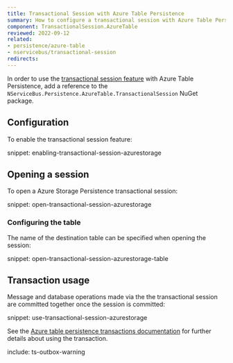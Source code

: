 ```yaml
---
title: Transactional Session with Azure Table Persistence
summary: How to configure a transactional session with Azure Table Persistence
component: TransactionalSession.AzureTable
reviewed: 2022-09-12
related:
- persistence/azure-table
- nservicebus/transactional-session
redirects:
---
```


In order to use the [transactional session feature](/nservicebus/transactional-session/) with Azure Table Persistence, add a reference to the `NServiceBus.Persistence.AzureTable.TransactionalSession` NuGet package.

## Configuration

To enable the transactional session feature:

snippet: enabling-transactional-session-azurestorage

## Opening a session

To open a Azure Storage Persistence transactional session:

snippet: open-transactional-session-azurestorage

### Configuring the table

The name of the destination table can be specified when opening the session:

snippet: open-transactional-session-azurestorage-table

## Transaction usage

Message and database operations made via the the transactional session are committed together once the session is committed:

snippet: use-transactional-session-azurestorage

See the [Azure table persistence transactions documentation](/persistence/azure-table/transactions.md#sharing-the-transaction) for further details about using the transaction.

include: ts-outbox-warning
